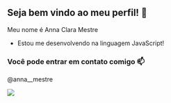 ## Seja bem vindo ao meu perfil! 💓

Meu nome é Anna Clara Mestre

- Estou me desenvolvendo na linguagem JavaScript!

### Você pode entrar em contato comigo 📫
@anna__mestre

![](https://media1.tenor.com/m/4ypda0Yf3pIAAAAC/mc-hariel-hariel.gif)
